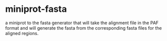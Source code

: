 # miniprot-fasta
a miniprot to the fasta generator that will take the alignment file in the PAF format and will generate the fasta from the corresponding fasta files for the aligned regions.
